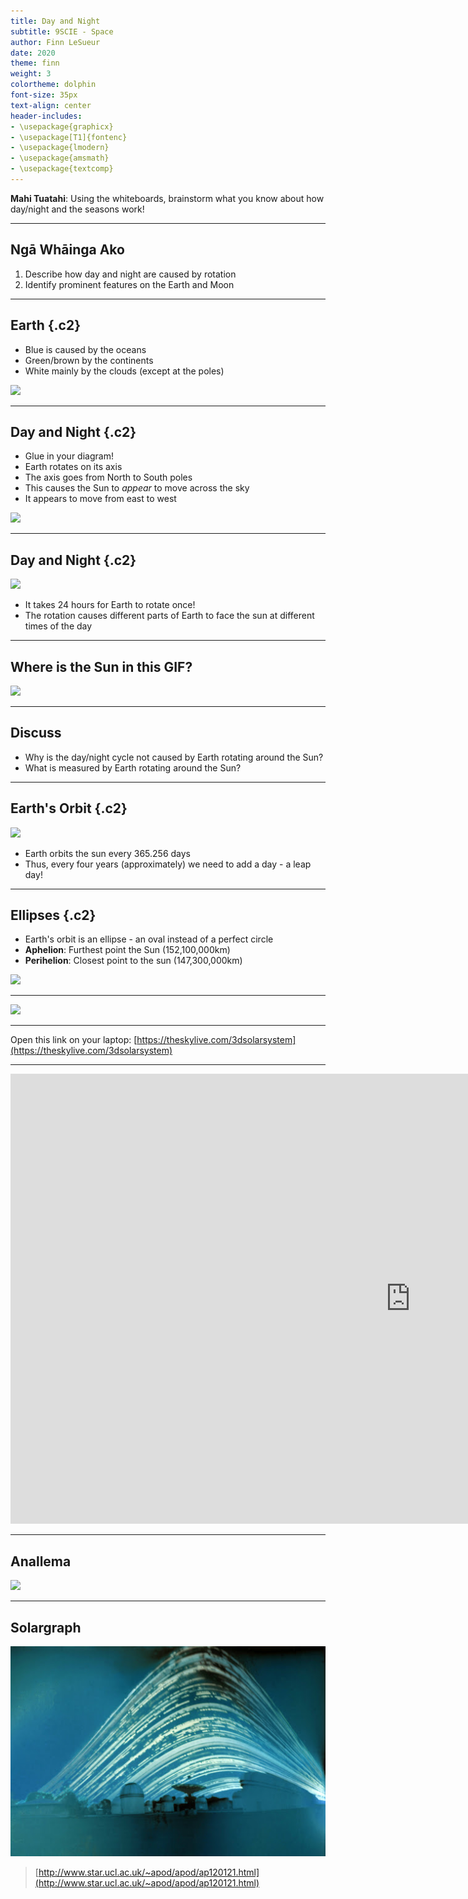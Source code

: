 ```yaml
---
title: Day and Night
subtitle: 9SCIE - Space
author: Finn LeSueur
date: 2020
theme: finn
weight: 3
colortheme: dolphin
font-size: 35px
text-align: center
header-includes:
- \usepackage{graphicx}
- \usepackage[T1]{fontenc}
- \usepackage{lmodern}
- \usepackage{amsmath}
- \usepackage{textcomp}
---
```


__Mahi Tuatahi__: Using the whiteboards, brainstorm what you know about how day/night and the seasons work!

---

## Ngā Whāinga Ako

1. Describe how day and night are caused by rotation
2. Identify prominent features on the Earth and Moon

---

## Earth {.c2}

- Blue is caused by the oceans
- Green/brown by the continents
- White mainly by the clouds (except at the poles)

![](https://www.thesun.co.uk/wp-content/uploads/2019/03/NINTCHDBPICT000478532243.jpg "")

---

## Day and Night {.c2}

- Glue in your diagram!
- Earth rotates on its axis
- The axis goes from North to South poles
- This causes the Sun to _appear_ to move across the sky
- It appears to move from east to west

![](https://live.staticflickr.com/2849/13582191874_30a7be8d2d_c.jpg "")

---

## Day and Night {.c2}

![](https://live.staticflickr.com/2849/13582191874_30a7be8d2d_c.jpg "")

- It takes 24 hours for Earth to rotate once!
- The rotation causes different parts of Earth to face the sun at different times of the day

---

## Where is the Sun in this GIF?

![](https://media.tenor.com/images/dae6b81451cc46072607a0a5c1b9aaec/tenor.gif "")

---

## Discuss

- Why is the day/night cycle not caused by Earth rotating around the Sun?
- What is measured by Earth rotating around the Sun?

---

## Earth's Orbit {.c2}

![](http://bestanimations.com/Earth&Space/earth-sun-orbit-animation.gif "")

- Earth orbits the sun every 365.256 days
- Thus, every four years (approximately) we need to add a day - a leap day!

---

## Ellipses {.c2}

- Earth's orbit is an ellipse - an oval instead of a perfect circle
- __Aphelion__: Furthest point the Sun (152,100,000km)
- __Perihelion__: Closest point to the sun (147,300,000km)

![](https://cdn.britannica.com/20/151220-050-240A2838/Earth-orbit-Sun.jpg "")

---

![](http://bestanimations.com/Earth&Space/solar-planetary-system-animation-4.gif "")

---

Open this link on your laptop: [https://theskylive.com/3dsolarsystem](https://theskylive.com/3dsolarsystem)

---

<iframe width="1280" height="720" src="https://www.youtube.com/embed/IJhgZBn-LHg" frameborder="0" allow="accelerometer; autoplay; encrypted-media; gyroscope; picture-in-picture" allowfullscreen></iframe>

---

## Anallema

![](https://scienceblogs.com/files/startswithabang/files/2009/08/Analemma2.jpeg "")

---

## Solargraph

![](../assets/solargraph.jpg "")

> [http://www.star.ucl.ac.uk/~apod/apod/ap120121.html](http://www.star.ucl.ac.uk/~apod/apod/ap120121.html)